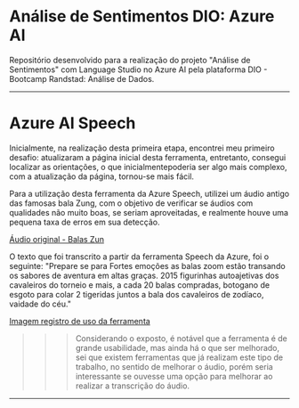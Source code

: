 # Análise de Sentimentos DIO: Azure AI
Repositório desenvolvido para a realização do projeto "Análise de Sentimentos" com Language Studio no Azure AI pela plataforma DIO - Bootcamp Randstad: Análise de Dados. 

----
# Azure AI Speech

Inicialmente, na realização desta primeira etapa, encontrei meu primeiro desafio: atualizaram a página inicial desta ferramenta, entretanto, consegui localizar as orientações, o que inicialmentepoderia ser algo mais complexo, com a atualização da página, tornou-se mais fácil. 

Para a utilização desta ferramenta da Azure Speech, utilizei um áudio antigo das famosas bala Zung, com o objetivo de verificar se áudios com qualidades não muito boas, se seriam aproveitadas, e realmente houve uma pequena taxa de erros em sua detecção. 

[Áudio original - Balas Zun](https://github.com/user-attachments/assets/7ba87db5-2566-45fd-9bc6-3766573806fa)

O texto que foi transcrito a partir da ferramenta Speech da Azure, foi o seguinte: 
"Prepare se para Fortes emoções as balas zoom estão transando os sabores de aventura em altas graças. 2015 figurinhas autoajetivas dos cavaleiros do torneio e mais, a cada 20 balas compradas, botogano de esgoto para colar 2 tigeridas juntos a bala dos cavaleiros de zodíaco, vaidade do céu."

[Imagem registro de uso da ferramenta](https://github.com/user-attachments/assets/e51f6e40-c5fe-49f1-acc1-4ddc6cb9daef)

>>>Considerando o exposto, é notável que a ferramenta é de grande usabilidade, mas ainda há o que ser melhorado, sei que existem ferramentas que já realizam este tipo de trabalho, no sentido de melhorar o áudio, porém seria interessante se ouvesse uma opção para melhorar ao realizar a transcrição do áudio. 

----




